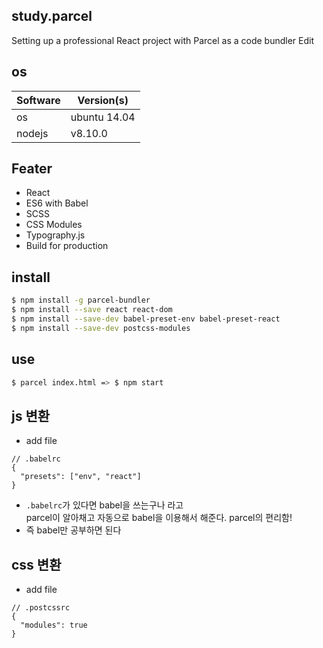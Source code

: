 ## study.parcel

Setting up a professional React project with Parcel as a code bundler Edit

## os
|Software|Version(s)|
|--|--|
|os|ubuntu 14.04|
|nodejs|v8.10.0 |

## Feater

- React
- ES6 with Babel
- SCSS
- CSS Modules
- Typography.js
- Build for production


## install
```bash
$ npm install -g parcel-bundler
$ npm install --save react react-dom
$ npm install --save-dev babel-preset-env babel-preset-react
$ npm install --save-dev postcss-modules
```

## use

```bash
$ parcel index.html => $ npm start
```

## js 변환
- add file
```
// .babelrc
{
  "presets": ["env", "react"]
}
```
- `.babelrc`가 있다면 babel을 쓰는구나 라고  
parcel이 알아채고 자동으로 babel을 이용해서 해준다. parcel의 편리함!
- 즉 babel만 공부하면 된다

## css 변환
- add file
```
// .postcssrc
{
  "modules": true
}
```